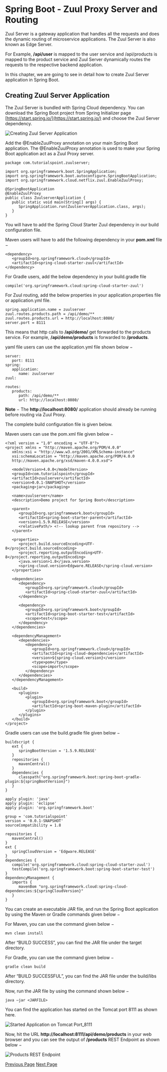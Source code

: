 # Spring Boot - Zuul Proxy Server and Routing
Zuul Server is a gateway application that handles all the requests and does the dynamic routing of microservice applications. The Zuul Server is also known as Edge Server.

For Example, **/api/user** is mapped to the user service and /api/products is mapped to the product service and Zuul Server dynamically routes the requests to the respective backend application.

In this chapter, we are going to see in detail how to create Zuul Server application in Spring Boot.

## Creating Zuul Server Application
The Zuul Server is bundled with Spring Cloud dependency. You can download the Spring Boot project from Spring Initializer page [https://start.spring.io/](https://start.spring.io/)  and choose the Zuul Server dependency.

![Creating Zuul Server Application](../spring_boot/images/creating_zuul_server_application.jpg)

Add the @EnableZuulProxy annotation on your main Spring Boot application. The @EnableZuulProxy annotation is used to make your Spring Boot application act as a Zuul Proxy server.

```
package com.tutorialspoint.zuulserver;

import org.springframework.boot.SpringApplication;
import org.springframework.boot.autoconfigure.SpringBootApplication;
import org.springframework.cloud.netflix.zuul.EnableZuulProxy;

@SpringBootApplication
@EnableZuulProxy
public class ZuulserverApplication {
   public static void main(String[] args) {
      SpringApplication.run(ZuulserverApplication.class, args);
   }
}
```
You will have to add the Spring Cloud Starter Zuul dependency in our build configuration file.

Maven users will have to add the following dependency in your **pom.xml** file −

```
<dependency>
   <groupId>org.springframework.cloud</groupId>
   <artifactId>spring-cloud-starter-zuul</artifactId>
</dependency>
```
For Gradle users, add the below dependency in your build.gradle file

```
compile('org.springframework.cloud:spring-cloud-starter-zuul')
```
For Zuul routing, add the below properties in your application.properties file or application.yml file.

```
spring.application.name = zuulserver
zuul.routes.products.path = /api/demo/**
zuul.routes.products.url = http://localhost:8080/
server.port = 8111
```
This means that http calls to **/api/demo/** get forwarded to the products service. For example, **/api/demo/products** is forwarded to **/products**.

yaml file users can use the application.yml file shown below −

```
server:
   port: 8111
spring:
   application:  
      name: zuulserver
zuul:

routes:
   products:
      path: /api/demo/**
      url: http://localhost:8080/
```
**Note** − The **http://localhost:8080/** application should already be running before routing via Zuul Proxy.

The complete build configuration file is given below.

Maven users can use the pom.xml file given below −

```
<?xml version = "1.0" encoding = "UTF-8"?>
<project xmlns = "http://maven.apache.org/POM/4.0.0" 
   xmlns:xsi = "http://www.w3.org/2001/XMLSchema-instance"
   xsi:schemaLocation = "http://maven.apache.org/POM/4.0.0 
   http://maven.apache.org/xsd/maven-4.0.0.xsd">
   
   <modelVersion>4.0.0</modelVersion>
   <groupId>com.tutorialspoint</groupId>
   <artifactId>zuulserver</artifactId>
   <version>0.0.1-SNAPSHOT</version>
   <packaging>jar</packaging>

   <name>zuulserver</name>
   <description>Demo project for Spring Boot</description>

   <parent>
      <groupId>org.springframework.boot</groupId>
      <artifactId>spring-boot-starter-parent</artifactId>
      <version>1.5.9.RELEASE</version>
      <relativePath/> <!-- lookup parent from repository -->
   </parent>

   <properties>
      <project.build.sourceEncoding>UTF-8</project.build.sourceEncoding>
      <project.reporting.outputEncoding>UTF-8</project.reporting.outputEncoding>
      <java.version>1.8</java.version>
      <spring-cloud.version>Edgware.RELEASE</spring-cloud.version>
   </properties>

   <dependencies>
      <dependency>
         <groupId>org.springframework.cloud</groupId>
         <artifactId>spring-cloud-starter-zuul</artifactId>
      </dependency>

      <dependency>
         <groupId>org.springframework.boot</groupId>
         <artifactId>spring-boot-starter-test</artifactId>
         <scope>test</scope>
      </dependency>
   </dependencies>

   <dependencyManagement>
      <dependencies>
         <dependency>
            <groupId>org.springframework.cloud</groupId>
            <artifactId>spring-cloud-dependencies</artifactId>
            <version>${spring-cloud.version}</version>
            <type>pom</type>
            <scope>import</scope>
         </dependency>
      </dependencies>
   </dependencyManagement>

   <build>
      <plugins>
         <plugin>
            <groupId>org.springframework.boot</groupId>
            <artifactId>spring-boot-maven-plugin</artifactId>
         </plugin>
      </plugins>
   </build>
</project>
```
Gradle users can use the build.gradle file given below −

```
buildscript {
   ext {
      springBootVersion = '1.5.9.RELEASE'
   }
   repositories {
      mavenCentral()
   }
   dependencies {
      classpath("org.springframework.boot:spring-boot-gradle-plugin:${springBootVersion}")
   }
}

apply plugin: 'java'
apply plugin: 'eclipse'
apply plugin: 'org.springframework.boot'

group = 'com.tutorialspoint'
version = '0.0.1-SNAPSHOT'
sourceCompatibility = 1.8

repositories {
   mavenCentral()
}
ext {
   springCloudVersion = 'Edgware.RELEASE'
}
dependencies {
   compile('org.springframework.cloud:spring-cloud-starter-zuul')
   testCompile('org.springframework.boot:spring-boot-starter-test')
}
dependencyManagement {
   imports {
      mavenBom "org.springframework.cloud:spring-cloud-dependencies:${springCloudVersion}"
   }
}
```
You can create an executable JAR file, and run the Spring Boot application by using the Maven or Gradle commands given below −

For Maven, you can use the command given below −

```
mvn clean install
```
After “BUILD SUCCESS”, you can find the JAR file under the target directory.

For Gradle, you can use the command given below −

```
gradle clean build
```
After “BUILD SUCCESSFUL”, you can find the JAR file under the build/libs directory.

Now, run the JAR file by using the command shown below −

```
java –jar <JARFILE>
```
You can find the application has started on the Tomcat port 8111 as shown here.

![Started Application on Tomcat Port_8111](../spring_boot/images/started_application_on_tomcat_port_8111.jpg)

Now, hit the URL **http://localhost:8111/api/demo/products** in your web browser and you can see the output of **/products** REST Endpoint as shown below −

![Products REST Endpoint](../spring_boot/images/products_rest_endpoint.jpg)


[Previous Page](../spring_boot/spring_boot_service_registration_with_eureka.md) [Next Page](../spring_boot/spring_boot_cloud_configuration_server.md) 
